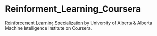 # Reinforment_Learning_Coursera
[Reinforcement Learning Specialization](https://www.coursera.org/specializations/reinforcement-learning) by University of Alberta & Alberta Machine Intelligence Institute on Coursera.
